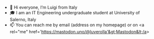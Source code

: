 - 👋 Hi everyone, I’m Luigi from Italy
- 🎓 I am an IT Engineering undergraduate student at University of Salerno, Italy
- 📫 You can reach me by email (address on my homepage) or on &lt;a rel="me" href='https://mastodon.uno/@luverolla'&gt;Mastodon&lt;/a&gt;
